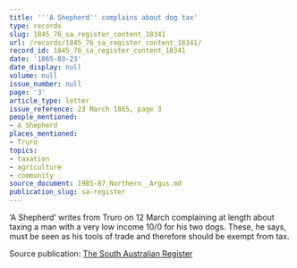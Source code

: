 ```yaml
---
title: '''A Shepherd'' complains about dog tax'
type: records
slug: 1845_76_sa_register_content_18341
url: /records/1845_76_sa_register_content_18341/
record_id: 1845_76_sa_register_content_18341
date: '1865-03-23'
date_display: null
volume: null
issue_number: null
page: '3'
article_type: letter
issue_reference: 23 March 1865, page 3
people_mentioned:
- A Shepherd
places_mentioned:
- Truro
topics:
- taxation
- agriculture
- community
source_document: 1985-87_Northern__Argus.md
publication_slug: sa-register
---
```


‘A Shepherd’ writes from Truro on 12 March complaining at length about taxing a man with a very low income 10/0 for his two dogs.  These, he says, must be seen as his tools of trade and therefore should be exempt from tax.

Source publication: [The South Australian Register](/publications/sa-register/)
